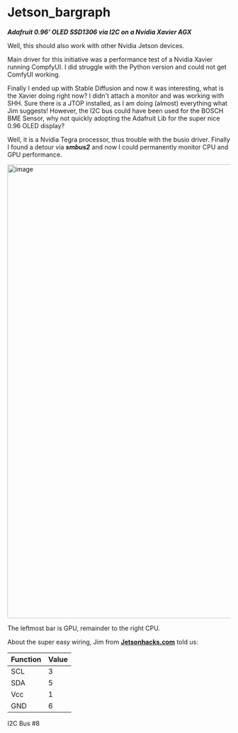 # Jetson_bargraph

***Adafruit 0.96' OLED SSD1306 via I2C on a Nvidia Xavier AGX***

Well, this should also work with other Nvidia Jetson devices.

Main driver for this initiative was a performance test of a Nvidia Xavier running CompfyUI. I did struggle with the Python version and could not get ComfyUI working.

Finally I ended up with Stable Diffusion and now it was interesting, what is the Xavier doing right now? I didn't attach a monitor and was working with SHH. Sure there is a JTOP installed, as I am doing (almost) everything what Jim suggests!
However, the I2C bus could have been used for the BOSCH BME Sensor, why not quickly adopting the Adafruit Lib for the super nice 0.96 OLED display?

Well, it is a Nvidia Tegra processor, thus trouble with the busio driver.
Finally I found a detour via ***smbus2*** and now I could permanently monitor CPU and GPU performance.

<img width="1025" alt="image" src="https://github.com/user-attachments/assets/b736886c-76a0-447f-b40b-1ef2ab7dc13f" />

The leftmost bar is GPU, remainder to the right CPU.

About the super easy wiring, Jim from **[Jetsonhacks.com](https://jetsonhacks.com/2018/10/23/i2c-nvidia-jetson-agx-xavier-developer-kit/)** told us:

| Function | Value |
|----------|----------|
| SCL   | 3   |
| SDA   | 5   |
| Vcc   | 1   |
| GND   | 6   |

I2C Bus #8
